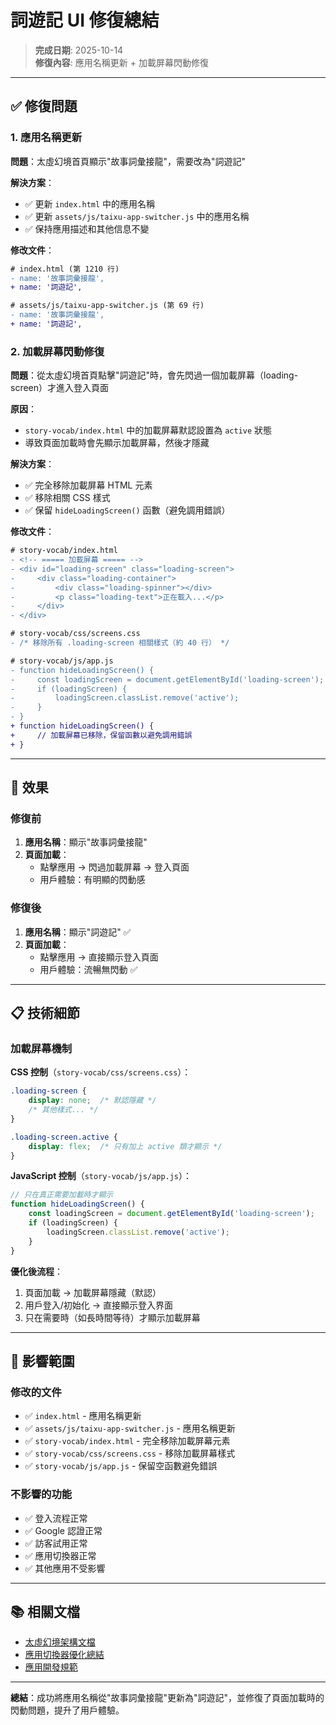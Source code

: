 # 詞遊記 UI 修復總結

> **完成日期**: 2025-10-14  
> **修復內容**: 應用名稱更新 + 加載屏幕閃動修復

---

## ✅ 修復問題

### 1. 應用名稱更新

**問題**：太虛幻境首頁顯示"故事詞彙接龍"，需要改為"詞遊記"

**解決方案**：
- ✅ 更新 `index.html` 中的應用名稱
- ✅ 更新 `assets/js/taixu-app-switcher.js` 中的應用名稱
- ✅ 保持應用描述和其他信息不變

**修改文件**：
```diff
# index.html (第 1210 行)
- name: '故事詞彙接龍',
+ name: '詞遊記',

# assets/js/taixu-app-switcher.js (第 69 行)
- name: '故事詞彙接龍',
+ name: '詞遊記',
```

### 2. 加載屏幕閃動修復

**問題**：從太虛幻境首頁點擊"詞遊記"時，會先閃過一個加載屏幕（loading-screen）才進入登入頁面

**原因**：
- `story-vocab/index.html` 中的加載屏幕默認設置為 `active` 狀態
- 導致頁面加載時會先顯示加載屏幕，然後才隱藏

**解決方案**：
- ✅ 完全移除加載屏幕 HTML 元素
- ✅ 移除相關 CSS 樣式
- ✅ 保留 `hideLoadingScreen()` 函數（避免調用錯誤）

**修改文件**：
```diff
# story-vocab/index.html
- <!-- ===== 加載屏幕 ===== -->
- <div id="loading-screen" class="loading-screen">
-     <div class="loading-container">
-         <div class="loading-spinner"></div>
-         <p class="loading-text">正在載入...</p>
-     </div>
- </div>

# story-vocab/css/screens.css
- /* 移除所有 .loading-screen 相關樣式（約 40 行） */

# story-vocab/js/app.js
- function hideLoadingScreen() {
-     const loadingScreen = document.getElementById('loading-screen');
-     if (loadingScreen) {
-         loadingScreen.classList.remove('active');
-     }
- }
+ function hideLoadingScreen() {
+     // 加載屏幕已移除，保留函數以避免調用錯誤
+ }
```

---

## 🎯 效果

### 修復前
1. **應用名稱**：顯示"故事詞彙接龍"
2. **頁面加載**：
   - 點擊應用 → 閃過加載屏幕 → 登入頁面
   - 用戶體驗：有明顯的閃動感

### 修復後
1. **應用名稱**：顯示"詞遊記" ✅
2. **頁面加載**：
   - 點擊應用 → 直接顯示登入頁面
   - 用戶體驗：流暢無閃動 ✅

---

## 📋 技術細節

### 加載屏幕機制

**CSS 控制**（`story-vocab/css/screens.css`）：
```css
.loading-screen {
    display: none;  /* 默認隱藏 */
    /* 其他樣式... */
}

.loading-screen.active {
    display: flex;  /* 只有加上 active 類才顯示 */
}
```

**JavaScript 控制**（`story-vocab/js/app.js`）：
```javascript
// 只在真正需要加載時才顯示
function hideLoadingScreen() {
    const loadingScreen = document.getElementById('loading-screen');
    if (loadingScreen) {
        loadingScreen.classList.remove('active');
    }
}
```

**優化後流程**：
1. 頁面加載 → 加載屏幕隱藏（默認）
2. 用戶登入/初始化 → 直接顯示登入界面
3. 只在需要時（如長時間等待）才顯示加載屏幕

---

## 🔄 影響範圍

### 修改的文件
- ✅ `index.html` - 應用名稱更新
- ✅ `assets/js/taixu-app-switcher.js` - 應用名稱更新
- ✅ `story-vocab/index.html` - 完全移除加載屏幕元素
- ✅ `story-vocab/css/screens.css` - 移除加載屏幕樣式
- ✅ `story-vocab/js/app.js` - 保留空函數避免錯誤

### 不影響的功能
- ✅ 登入流程正常
- ✅ Google 認證正常
- ✅ 訪客試用正常
- ✅ 應用切換器正常
- ✅ 其他應用不受影響

---

## 📚 相關文檔

- [太虛幻境架構文檔](TAIXU_ARCHITECTURE.md)
- [應用切換器優化總結](APP_SWITCHER_OPTIMIZATION_SUMMARY.md)
- [應用開發規範](.cursor/rules/app-development.mdc)

---

**總結**：成功將應用名稱從"故事詞彙接龍"更新為"詞遊記"，並修復了頁面加載時的閃動問題，提升了用戶體驗。

